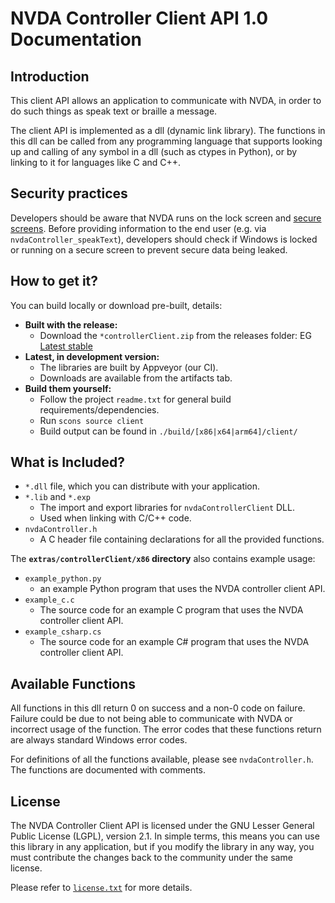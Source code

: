 # NVDA Controller Client API 1.0 Documentation

## Introduction

This client API allows an application to communicate with NVDA, in order to do such things as speak text or braille a message.

The client API is implemented as a dll (dynamic link library). The functions in this dll can be called from any programming language that supports looking up and calling of any symbol in a dll (such as ctypes in Python), or by linking to it for languages like C and C++.

## Security practices
Developers should be aware that NVDA runs on the lock screen and [secure screens](https://www.nvaccess.org/files/nvda/documentation/userGuide.html#SecureScreens).
Before providing information to the end user (e.g. via `nvdaController_speakText`), developers should check if Windows is locked or running on a secure screen to prevent secure data being leaked.

## How to get it?

You can build locally or download pre-built, details:
- **Built with the release:**
  - Download the `*controllerClient.zip` from the releases folder: EG [Latest stable](https://www.nvaccess.org/files/nvda/releases/stable/)
- **Latest, in development version:**
  - The libraries are built by Appveyor (our CI).
  - Downloads are available from the artifacts tab.
- **Build them yourself:**
  - Follow the project `readme.txt` for general build requirements/dependencies.
  - Run `scons source client`
  - Build output can be found in `./build/[x86|x64|arm64]/client/`

## What is Included?

* `*.dll` file, which you can distribute with your application.
* `*.lib` and `*.exp`
  - The import and export libraries for `nvdaControllerClient` DLL.
  - Used when linking with C/C++ code.
* `nvdaController.h`
  - A C header file containing declarations for all the provided functions.

The **`extras/controllerClient/x86` directory** also contains example usage:

* `example_python.py`
  - an example Python program that uses the NVDA controller client API.
* `example_c.c`
  - The source code for an example C program that uses the NVDA controller client API.
* `example_csharp.cs`
  - The source code for an example C# program that uses the NVDA controller client API.

## Available Functions

All functions in this dll return 0 on success and a non-0 code on failure. Failure could be due to not being able to communicate with NVDA or incorrect usage of the function. The error codes that these functions return are always standard Windows error codes.

For definitions of all the functions available, please see `nvdaController.h`.
The functions are documented with comments.

## License

The NVDA Controller Client API is licensed under the GNU Lesser General Public License (LGPL), version 2.1.
In simple terms, this means you can use this library in any application, but if you modify the library in any way, you must contribute the changes back to the community under the same license.

Please refer to [`license.txt`](./license.txt) for more details.
